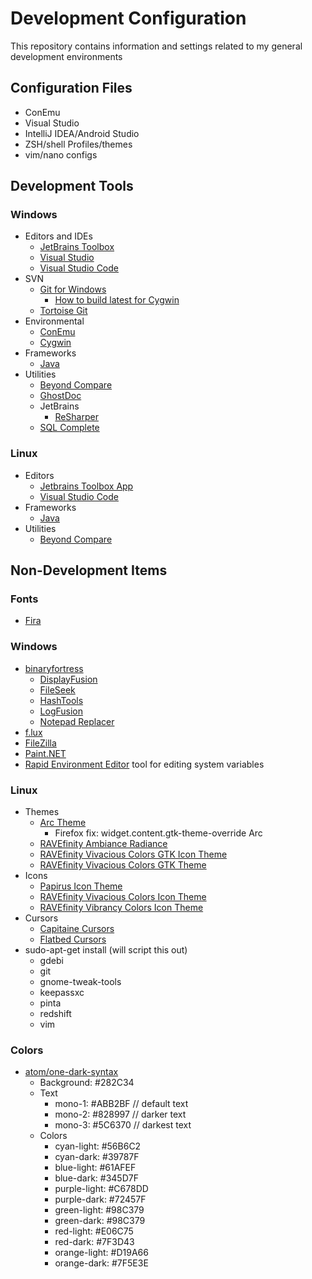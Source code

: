 # Development Configuration

This repository contains information and settings related to my general development environments

## Configuration Files

* ConEmu
* Visual Studio
* IntelliJ IDEA/Android Studio
* ZSH/shell Profiles/themes
* vim/nano configs

## Development Tools

### Windows

* Editors and IDEs
  * [JetBrains Toolbox](https://www.jetbrains.com/toolbox/app/)
  * [Visual Studio](https://www.visualstudio.com/downloads/)
  * [Visual Studio Code](https://code.visualstudio.com/)
* SVN
  * [Git for Windows](https://git-scm.com/download/win)
    * [How to build latest for Cygwin](http://stackoverflow.com/questions/14330050/how-to-get-git-1-8-in-cygwin)
  * [Tortoise Git](https://tortoisegit.org/download/)
* Environmental
  * [ConEmu](http://conemu.github.io/)
  * [Cygwin](https://www.cygwin.com/)
* Frameworks
  * [Java](http://www.oracle.com/technetwork/java/javase/downloads/index.html)
* Utilities
  * [Beyond Compare](http://scootersoftware.com/download.php)
  * [GhostDoc](http://submain.com/products/ghostdoc.aspx)
  * JetBrains
    * [ReSharper](https://confluence.jetbrains.com/display/ReSharper/ReSharper+Early+Access+Program)    
  * [SQL Complete](https://secure.devart.com/Default.aspx)

### Linux

* Editors
  * [Jetbrains Toolbox App](https://www.jetbrains.com/toolbox/app/)
  * [Visual Studio Code](https://code.visualstudio.com/)
* Frameworks
  * [Java](https://www.digitalocean.com/community/tutorials/how-to-install-java-with-apt-get-on-ubuntu-16-04)
* Utilities
  * [Beyond Compare](http://scootersoftware.com/download.php)

## Non-Development Items

### Fonts

* [Fira](https://github.com/mozilla/Fira)

### Windows

* [binaryfortress](https://www.binaryfortress.com/)
  * [DisplayFusion](https://www.displayfusion.com/)
  * [FileSeek](https://www.fileseek.ca/)
  * [HashTools](https://www.binaryfortress.com/HashTools/)
  * [LogFusion](https://www.logfusion.ca/)
  * [Notepad Replacer](https://www.binaryfortress.com/NotepadReplacer/)
* [f.lux](https://justgetflux.com/)
* [FileZilla](https://filezilla-project.org/download.php?type=client)
* [Paint.NET](http://www.getpaint.net/index.html)
* [Rapid Environment Editor](http://www.rapidee.com/en/about) tool for editing system variables

### Linux

* Themes
  * [Arc Theme](https://github.com/horst3180/Arc-theme)
    * Firefox fix: widget.content.gtk-theme-override Arc
  * [RAVEfinity Ambiance Radiance](http://www.ravefinity.com/p/download-ambiance-radiance-flat-colors.html)
  * [RAVEfinity Vivacious Colors GTK Icon Theme](http://www.ravefinity.com/p/vivacious-colors-gtk-icon-theme.html)
  * [RAVEfinity Vivacious Colors GTK Theme](http://www.ravefinity.com/p/vivacious-colors-gtk-theme.html)
* Icons
  * [Papirus Icon Theme](https://github.com/PapirusDevelopmentTeam/papirus-icon-theme)
  * [RAVEfinity Vivacious Colors Icon Theme](http://www.ravefinity.com/p/vivacious-colors-gtk-icon-theme.html)
  * [RAVEfinity Vibrancy Colors Icon Theme](http://www.ravefinity.com/p/vibrancy-colors-gtk-icon-theme.html)
* Cursors
  * [Capitaine Cursors](https://github.com/keeferrourke/capitaine-cursors)
  * [Flatbed Cursors](https://www.gnome-look.org/content/show.php/Flatbed+Cursors?content=52027)
* sudo-apt-get install (will script this out)
  * gdebi
  * git
  * gnome-tweak-tools
  * keepassxc
  * pinta
  * redshift
  * vim

### Colors

* [atom/one-dark-syntax](https://github.com/atom/one-dark-syntax)
  * Background: #282C34
  * Text
    * mono-1:   #ABB2BF // default text
    * mono-2:   #828997 // darker text
    * mono-3:   #5C6370 // darkest text
  * Colors
    * cyan-light:   #56B6C2
    * cyan-dark:    #39787F
    * blue-light:   #61AFEF
    * blue-dark:    #345D7F
    * purple-light: #C678DD
    * purple-dark:  #72457F
    * green-light:  #98C379
    * green-dark:   #98C379
    * red-light:    #E06C75
    * red-dark:     #7F3D43
    * orange-light: #D19A66
    * orange-dark:  #7F5E3E
